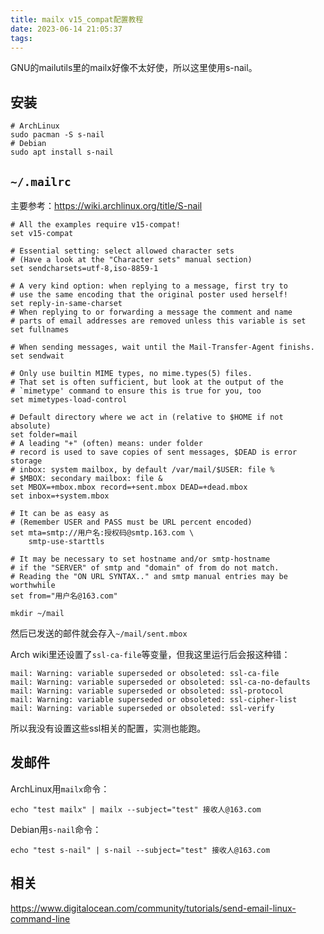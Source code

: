```yaml
---
title: mailx v15_compat配置教程
date: 2023-06-14 21:05:37
tags:
---
```


GNU的mailutils里的mailx好像不太好使，所以这里使用s-nail。

## 安装

```shell
# ArchLinux
sudo pacman -S s-nail
# Debian
sudo apt install s-nail
```

## `~/.mailrc`

主要参考：<https://wiki.archlinux.org/title/S-nail>

```text
# All the examples require v15-compat!
set v15-compat

# Essential setting: select allowed character sets
# (Have a look at the "Character sets" manual section)
set sendcharsets=utf-8,iso-8859-1

# A very kind option: when replying to a message, first try to
# use the same encoding that the original poster used herself!
set reply-in-same-charset
# When replying to or forwarding a message the comment and name
# parts of email addresses are removed unless this variable is set
set fullnames

# When sending messages, wait until the Mail-Transfer-Agent finishs.
set sendwait

# Only use builtin MIME types, no mime.types(5) files.
# That set is often sufficient, but look at the output of the
# `mimetype' command to ensure this is true for you, too
set mimetypes-load-control

# Default directory where we act in (relative to $HOME if not absolute)
set folder=mail
# A leading "+" (often) means: under folder
# record is used to save copies of sent messages, $DEAD is error storage
# inbox: system mailbox, by default /var/mail/$USER: file %
# $MBOX: secondary mailbox: file &
set MBOX=+mbox.mbox record=+sent.mbox DEAD=+dead.mbox
set inbox=+system.mbox

# It can be as easy as
# (Remember USER and PASS must be URL percent encoded)
set mta=smtp://用户名:授权码@smtp.163.com \
    smtp-use-starttls

# It may be necessary to set hostname and/or smtp-hostname
# if the "SERVER" of smtp and "domain" of from do not match.
# Reading the "ON URL SYNTAX.." and smtp manual entries may be worthwhile
set from="用户名@163.com"
```

```shell
mkdir ~/mail
```

然后已发送的邮件就会存入`~/mail/sent.mbox`

Arch wiki里还设置了`ssl-ca-file`等变量，但我这里运行后会报这种错：

```text
mail: Warning: variable superseded or obsoleted: ssl-ca-file
mail: Warning: variable superseded or obsoleted: ssl-ca-no-defaults
mail: Warning: variable superseded or obsoleted: ssl-protocol
mail: Warning: variable superseded or obsoleted: ssl-cipher-list
mail: Warning: variable superseded or obsoleted: ssl-verify
```

所以我没有设置这些ssl相关的配置，实测也能跑。

## 发邮件

ArchLinux用`mailx`命令：

```shell
echo "test mailx" | mailx --subject="test" 接收人@163.com
```

Debian用`s-nail`命令：

```shell
echo "test s-nail" | s-nail --subject="test" 接收人@163.com
```

## 相关

<https://www.digitalocean.com/community/tutorials/send-email-linux-command-line>
